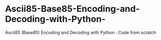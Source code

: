 # Ascii85-Base85-Encoding-and-Decoding-with-Python-
Ascii85 (Base85) Encoding and Decoding with Python : Code from scratch
